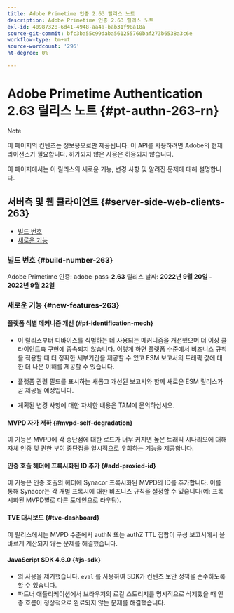 ```yaml
---
title: Adobe Primetime 인증 2.63 릴리스 노트
description: Adobe Primetime 인증 2.63 릴리스 노트
exl-id: 40987328-6d41-4948-aa4a-bab31f98a18a
source-git-commit: bfc3ba55c99daba561255760baf273b6538a3c6e
workflow-type: tm+mt
source-wordcount: '296'
ht-degree: 0%

---
```


# Adobe Primetime Authentication 2.63 릴리스 노트 {#pt-authn-263-rn}

>[!NOTE]
>
>이 페이지의 컨텐츠는 정보용으로만 제공됩니다. 이 API를 사용하려면 Adobe의 현재 라이선스가 필요합니다. 허가되지 않은 사용은 허용되지 않습니다.

이 페이지에서는 이 릴리스의 새로운 기능, 변경 사항 및 알려진 문제에 대해 설명합니다.

## 서버측 및 웹 클라이언트 {#server-side-web-clients-263}

* [빌드 번호](#build-number)
* [새로운 기능](#new-features)

### 빌드 번호 {#build-number-263}

Adobe Primetime 인증: adobe-pass-**2.63**
릴리스 날짜: **2022년 9월 20일 - 2022년 9월 22일**

### 새로운 기능 {#new-features-263}

#### 플랫폼 식별 메커니즘 개선 {#pf-identification-mech}

* 이 릴리스부터 디바이스를 식별하는 데 사용되는 메커니즘을 개선했으며 더 이상 클라이언트측 구현에 종속되지 않습니다. 이렇게 하면 플랫폼 수준에서 비즈니스 규칙을 적용할 때 더 정확한 세부기간을 제공할 수 있고 ESM 보고서의 트래픽 값에 대한 더 나은 이해를 제공할 수 있습니다.

* 플랫폼 관련 필드를 표시하는 새롭고 개선된 보고서와 함께 새로운 ESM 릴리스가 곧 제공될 예정입니다.

* 계획된 변경 사항에 대한 자세한 내용은 TAM에 문의하십시오.

#### MVPD 자가 저하 {#mvpd-self-degradation}

이 기능은 MVPD에 각 종단점에 대한 로드가 너무 커지면 높은 트래픽 시나리오에 대해 자체 인증 및 권한 부여 종단점을 일시적으로 우회하는 기능을 제공합니다.


#### 인증 호출 헤더에 프록시화된 ID 추가 {#add-proxied-id}

이 기능은 인증 호출의 헤더에 Synacor 프록시화된 MVPD의 ID를 추가합니다. 이를 통해 Synacor는 각 개별 프록시에 대한 비즈니스 규칙을 설정할 수 있습니다(예: 프록시화된 MVPD별로 다른 도메인으로 라우팅).


#### TVE 대시보드 {#tve-dashboard}

이 릴리스에서는 MVPD 수준에서 authN 또는 authZ TTL 집합이 구성 보고서에서 올바르게 계산되지 않는 문제를 해결했습니다.


#### JavaScript SDK 4.6.0 {#js-sdk}

* 의 사용을 제거했습니다. `eval` 를 사용하여 SDK가 컨텐츠 보안 정책을 준수하도록 할 수 있습니다.
* 파트너 애플리케이션에서 브라우저의 로컬 스토리지를 명시적으로 삭제했을 때 인증 흐름이 정상적으로 완료되지 않는 문제를 해결했습니다.
